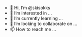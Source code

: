 - 👋 Hi, I’m @skisokks
- 👀 I’m interested in ...
- 🌱 I’m currently learning ...
- 💞️ I’m looking to collaborate on ...
- 📫 How to reach me ...

<!---
skisokks/skisokks is a ✨ special ✨ repository because its `README.md` (this file) appears on your GitHub profile.
You can click the Preview link to take a look at your changes.
--->
